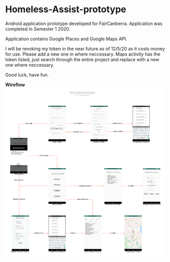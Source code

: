 # Homeless-Assist-prototype

Android application prototype developed for FairCanberra. Application was completed in Semester 1 2020. 

Application contains Google Places and Google Maps API. 

I will be revoking my token in the near future as of 12/5/20 as it costs money for use. Please add a new one in where neccessary. 
Maps activity has the token listed, just search through the entire project and replace with a new one where neccessary. 

Good luck, have fun.

**Wireflow** 
![](/Wireflow.png)

